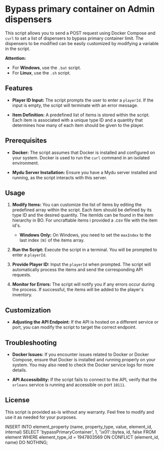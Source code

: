 # Bypass primary container on Admin dispensers

This script allows you to send a POST request using Docker Compose and `curl` to set a list of dispensers to bypass primary container limit. The dispensers to be modified can be easily customized by modifying a variable in the script.

**Attention:**
- For **Windows**, use the `.bat` script.
- For **Linux**, use the `.sh` script.

## Features

- **Player ID Input:** The script prompts the user to enter a `playerId`. If the input is empty, the script will terminate with an error message.

- **Item Definition:** A predefined list of items is stored within the script. Each item is associated with a unique type ID and a quantity that determines how many of each item should be given to the player.

## Prerequisites

- **Docker:** The script assumes that Docker is installed and configured on your system. Docker is used to run the `curl` command in an isolated environment.
  
- **Mydu Server Installation:** Ensure you have a Mydu server installed and running, as the script interacts with this server.

## Usage

1. **Modify Items:** You can customize the list of items by editing the predefined array within the script. Each item should be defined by its type ID and the desired quantity. The itemIds can be found in the item hierarchy in BO. For uncraftable items i provided a .csv file with the item id's.
   - **Windows Only:** On Windows, you need to set the `maxIndex` to the last index `[N]` of the items array.

2. **Run the Script:** Execute the script in a terminal. You will be prompted to enter a `playerId`.

3. **Provide Player ID:** Input the `playerId` when prompted. The script will automatically process the items and send the corresponding API requests.

4. **Monitor for Errors:** The script will notify you if any errors occur during the process. If successful, the items will be added to the player's inventory.

## Customization

- **Adjusting the API Endpoint:** If the API is hosted on a different service or port, you can modify the script to target the correct endpoint.

## Troubleshooting

- **Docker Issues:** If you encounter issues related to Docker or Docker Compose, ensure that Docker is installed and running properly on your system. You may also need to check the Docker service logs for more details.

- **API Accessibility:** If the script fails to connect to the API, verify that the `orleans` service is running and accessible on port `10111`.

## License

This script is provided as-is without any warranty. Feel free to modify and use it as needed for your purposes.


INSERT INTO element_property (name, property_type, value, element_id, internal)
SELECT 'bypassPrimaryContainer', 1, '\x01'::bytea, id, false
FROM element
WHERE element_type_id = 1947803569
ON CONFLICT (element_id, name) DO NOTHING;